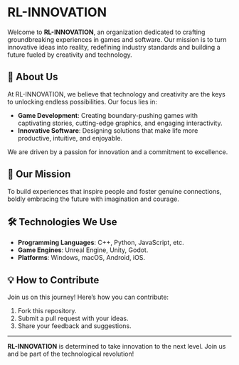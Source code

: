 # RL-INNOVATION

Welcome to **RL-INNOVATION**, an organization dedicated to crafting groundbreaking experiences in games and software. Our mission is to turn innovative ideas into reality, redefining industry standards and building a future fueled by creativity and technology.

## 🌟 About Us

At RL-INNOVATION, we believe that technology and creativity are the keys to unlocking endless possibilities. Our focus lies in:
- **Game Development**: Creating boundary-pushing games with captivating stories, cutting-edge graphics, and engaging interactivity.
- **Innovative Software**: Designing solutions that make life more productive, intuitive, and enjoyable.

We are driven by a passion for innovation and a commitment to excellence.

## 🚀 Our Mission
To build experiences that inspire people and foster genuine connections, boldly embracing the future with imagination and courage.

## 🛠️ Technologies We Use
- **Programming Languages**: C++, Python, JavaScript, etc.
- **Game Engines**: Unreal Engine, Unity, Godot.
- **Platforms**: Windows, macOS, Android, iOS.

## 💡 How to Contribute
Join us on this journey! Here’s how you can contribute:
1. Fork this repository.
2. Submit a pull request with your ideas.
3. Share your feedback and suggestions.

---

**RL-INNOVATION** is determined to take innovation to the next level. Join us and be part of the technological revolution!


<!--

**Here are some ideas to get you started:**

🤝 A short introduction - what is your organization all about?
🌈 Contribution guidelines - how can the community get involved?
👩‍💻 Useful resources - where can the community find your docs? Is there anything else the community should know?
🍿 Fun facts - what does your team eat for breakfast?
🧙 Remember, you can do mighty things with the power of [Markdown](https://docs.github.com/github/writing-on-github/getting-started-with-writing-and-formatting-on-github/basic-writing-and-formatting-syntax)
-->

